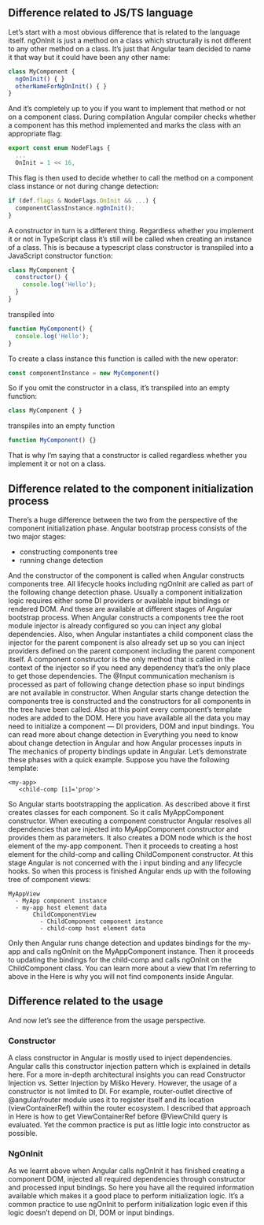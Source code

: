 ## Difference related to JS/TS language
Let’s start with a most obvious difference that is related to the language itself. ngOnInit is just a method on a class which structurally is not different to any other method on a class. It’s just that Angular team decided to name it that way but it could have been any other name:
```javascript
class MyComponent {
  ngOnInit() { }
  otherNameForNgOnInit() { }
}
```
And it’s completely up to you if you want to implement that method or not on a component class. During compilation Angular compiler checks whether a component has this method implemented and marks the class with an appropriate flag:
```javascript
export const enum NodeFlags {
  ...
  OnInit = 1 << 16,
```
This flag is then used to decide whether to call the method on a component class instance or not during change detection:
```javascript
if (def.flags & NodeFlags.OnInit && ...) {
  componentClassInstance.ngOnInit();
}
```
A constructor in turn is a different thing. Regardless whether you implement it or not in TypeScript class it’s still will be called when creating an instance of a class. This is because a typescript class constructor is transpiled into a JavaScript constructor function:
```javascript
class MyComponent {
  constructor() {
    console.log('Hello');
  }
}
```
transpiled into
```javascript
function MyComponent() {
  console.log('Hello');
}
```
To create a class instance this function is called with the new operator:
```javascript
const componentInstance = new MyComponent()
```
So if you omit the constructor in a class, it’s transpiled into an empty function:
```javascript
class MyComponent { }
```
transpiles into an empty function
```javascript
function MyComponent() {}
```
That is why I’m saying that a constructor is called regardless whether you implement it or not on a class.
## Difference related to the component initialization process
There’s a huge difference between the two from the perspective of the component initialization phase. Angular bootstrap process consists of the two major stages:
* constructing components tree
* running change detection

And the constructor of the component is called when Angular constructs components tree. All lifecycle hooks including ngOnInit are called as part of the following change detection phase. Usually a component initialization logic requires either some DI providers or available input bindings or rendered DOM. And these are available at different stages of Angular bootstrap process.
When Angular constructs a components tree the root module injector is already configured so you can inject any global dependencies. Also, when Angular instantiates a child component class the injector for the parent component is also already set up so you can inject providers defined on the parent component including the parent component itself. A component constructor is the only method that is called in the context of the injector so if you need any dependency that’s the only place to get those dependencies. The @Input communication mechanism is processed as part of following change detection phase so input bindings are not available in constructor.
When Angular starts change detection the components tree is constructed and the constructors for all components in the tree have been called. Also at this point every component’s template nodes are added to the DOM. Here you have available all the data you may need to initialize a component — DI providers, DOM and input bindings.
You can read more about change detection in Everything you need to know about change detection in Angular and how Angular processes inputs in The mechanics of property bindings update in Angular.
Let’s demonstrate these phases with a quick example. Suppose you have the following template:
```
<my-app>
   <child-comp [i]='prop'>
```   
So Angular starts bootstrapping the application. As described above it first creates classes for each component. So it calls MyAppComponent constructor. When executing a component constructor Angular resolves all dependencies that are injected into MyAppComponent constructor and provides them as parameters. It also creates a DOM node which is the host element of the my-app component. Then it proceeds to creating a host element for the child-comp and calling ChildComponent constructor. At this stage Angular is not concerned with the i input binding and any lifecycle hooks. So when this process is finished Angular ends up with the following tree of component views:
```
MyAppView
  - MyApp component instance
  - my-app host element data
       ChildComponentView
         - ChildComponent component instance
         - child-comp host element data
```      
Only then Angular runs change detection and updates bindings for the my-app and calls ngOnInit on the MyAppComponent instance. Then it proceeds to updating the bindings for the child-comp and calls ngOnInit on the ChildComponent class.
You can learn more about a view that I’m referring to above in the Here is why you will not find components inside Angular.
## Difference related to the usage
And now let’s see the difference from the usage perspective.
     
### Constructor
A class constructor in Angular is mostly used to inject dependencies. Angular calls this constructor injection pattern which is explained in details here. For a more in-depth architectural insights you can read Constructor Injection vs. Setter Injection by Miško Hevery.
However, the usage of a constructor is not limited to DI. For example, router-outlet directive of @angular/router module uses it to register itself and its location (viewContainerRef) within the router ecosystem. I described that approach in Here is how to get ViewContainerRef before @ViewChild query is evaluated.
Yet the common practice is put as little logic into constructor as possible.
     
### NgOnInit
As we learnt above when Angular calls ngOnInit it has finished creating a component DOM, injected all required dependencies through constructor and processed input bindings. So here you have all the required information available which makes it a good place to perform initialization logic.
It’s a common practice to use ngOnInit to perform initialization logic even if this logic doesn’t depend on DI, DOM or input bindings.
